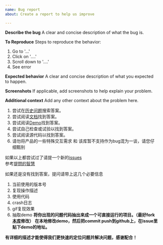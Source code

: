 ```yaml
---
name: Bug report
about: Create a report to help us improve

---
```


**Describe the bug**
A clear and concise description of what the bug is.

**To Reproduce**
Steps to reproduce the behavior:
1. Go to '...'
2. Click on '....'
3. Scroll down to '....'
4. See error

**Expected behavior**
A clear and concise description of what you expected to happen.

**Screenshots**
If applicable, add screenshots to help explain your problem.

**Additional context**
Add any other context about the problem here.

1. 尝试在[历史问题](https://github.com/CymChad/BaseRecyclerViewAdapterHelper/issues?q=is%3Aissue+is%3Aclosed)搜索答案。
2. 尝试阅读[文档](http://www.jianshu.com/p/b343fcff51b0)找到答案。
3. 尝试阅读[Demo](https://github.com/CymChad/BaseRecyclerViewAdapterHelper)找到答案。
4. 尝试自己检查或试验以找到答案。
5. 尝试阅读源代码以找到答案。
6. 请勿将产品的一些特殊交互需求 和 该库暂不支持作为bug混为一谈，请您仔细甄别

如果以上都尝试过了请提一个新的[issues](https://github.com/CymChad/BaseRecyclerViewAdapterHelper/issues/new)   
参考[提問的智慧](https://github.com/FredWe/How-To-Ask-Questions-The-Smart-Way)

如果还是没有找到答案，提问请带上这几个必要信息
1. 当前使用的版本号
2. 复现操作描述
3. 使用代码
3. crash日志
4. gif复现效果
5. 抽取demo
       **将你出现的问题代码抽出来成一个可直接运行的项目。（最好fork[本库](https://github.com/CymChad/BaseRecyclerViewAdapterHelper)修改）**
       **在本地修改demo，然后把commit push到github上，在issue里贴下demo的地址。**

**有详细的描述才能使得我们更快速的定位问题并解决问题，感谢配合！**
